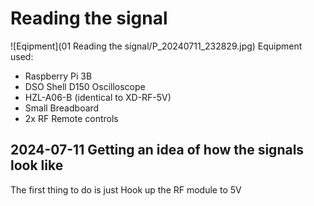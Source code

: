 # Reading the signal
![Eqipment](01 Reading the signal/P_20240711_232829.jpg)
Equipment used:
 - Raspberry Pi 3B
 - DSO Shell D150 Oscilloscope
 - HZL-A06-B (identical to XD-RF-5V)
 - Small Breadboard
 - 2x RF Remote controls

## 2024-07-11 Getting an idea of how the signals look like
The first thing to do is just Hook up the RF module to 5V 
